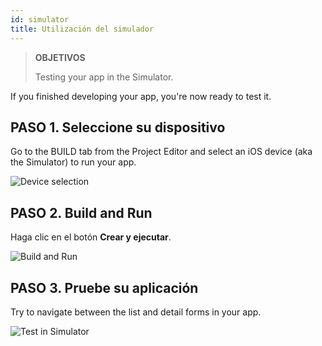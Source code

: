 ```yaml
---
id: simulator
title: Utilización del simulador
---
```


> **OBJETIVOS**
> 
> Testing your app in the Simulator.

If you finished developing your app, you're now ready to test it.

## PASO 1. Seleccione su dispositivo

Go to the BUILD tab from the Project Editor and select an iOS device (aka the Simulator) to run your app.

![Device selection](assets/en/test-build/device-selection-4D-for-ios.png)

## PASO 2. Build and Run

Haga clic en el botón **Crear y ejecutar**.

![Build and Run](assets/en/test-build/build-and-run-4D-for-iOS.png)

## PASO 3. Pruebe su aplicación

Try to navigate between the list and detail forms in your app.

![Test in Simulator](assets/en/test-build/simulator-forms-4D-for-iOS.png) 
